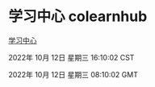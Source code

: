 # 学习中心 colearnhub
[学习中心](http://27.19.33.125:56308/colearnhub/)

2022年 10月 12日 星期三 16:10:02 CST

2022年 10月 12日 星期三 08:10:02 GMT
